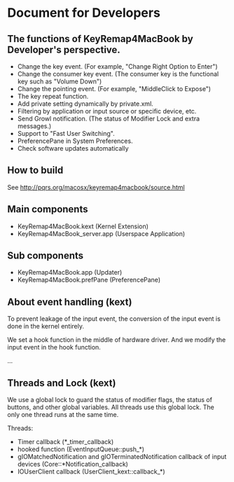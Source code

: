 Document for Developers
=======================

The functions of KeyRemap4MacBook by Developer's perspective.
-------------------------------------------------------------

* Change the key event. (For example, "Change Right Option to Enter")
* Change the consumer key event. (The consumer key is the functional key such as "Volume Down")
* Change the pointing event. (For example, "MiddleClick to Expose")
* The key repeat function.
* Add private setting dynamically by private.xml.
* Filtering by application or input source or specific device, etc.
* Send Growl notification. (The status of Modifier Lock and extra messages.)
* Support to "Fast User Switching".
* PreferencePane in System Preferences.
* Check software updates automatically


How to build
------------
See <http://pqrs.org/macosx/keyremap4macbook/source.html>


Main components
---------------
* KeyRemap4MacBook.kext (Kernel Extension)
* KeyRemap4MacBook_server.app (Userspace Application)


Sub components
--------------
* KeyRemap4MacBook.app (Updater)
* KeyRemap4MacBook.prefPane (PreferencePane)


About event handling (kext)
---------------------------
To prevent leakage of the input event, the conversion of the input event is done in the kernel entirely.

We set a hook function in the middle of hardware driver.
And we modify the input event in the hook function.

...


Threads and Lock (kext)
-----------------------
We use a global lock to guard the status of modifier flags, the status of buttons, and other global variables.
All threads use this global lock. The only one thread runs at the same time.

Threads:

* Timer callback (*_timer_callback)
* hooked function (EventInputQueue::push_*)
* gIOMatchedNotification and gIOTerminatedNotification callback of input devices (Core::*Notification_callback)
* IOUserClient callback (UserClient_kext::callback_*)
